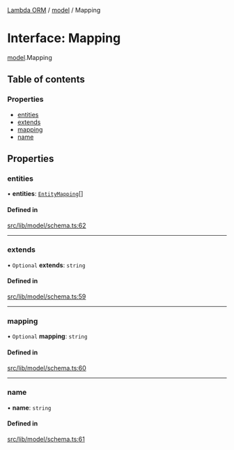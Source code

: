 [Lambda ORM](../README.md) / [model](../modules/model.md) / Mapping

# Interface: Mapping

[model](../modules/model.md).Mapping

## Table of contents

### Properties

- [entities](model.Mapping.md#entities)
- [extends](model.Mapping.md#extends)
- [mapping](model.Mapping.md#mapping)
- [name](model.Mapping.md#name)

## Properties

### entities

• **entities**: [`EntityMapping`](model.EntityMapping.md)[]

#### Defined in

[src/lib/model/schema.ts:62](https://github.com/FlavioLionelRita/lambda-orm/blob/8e54723/src/lib/model/schema.ts#L62)

___

### extends

• `Optional` **extends**: `string`

#### Defined in

[src/lib/model/schema.ts:59](https://github.com/FlavioLionelRita/lambda-orm/blob/8e54723/src/lib/model/schema.ts#L59)

___

### mapping

• `Optional` **mapping**: `string`

#### Defined in

[src/lib/model/schema.ts:60](https://github.com/FlavioLionelRita/lambda-orm/blob/8e54723/src/lib/model/schema.ts#L60)

___

### name

• **name**: `string`

#### Defined in

[src/lib/model/schema.ts:61](https://github.com/FlavioLionelRita/lambda-orm/blob/8e54723/src/lib/model/schema.ts#L61)
